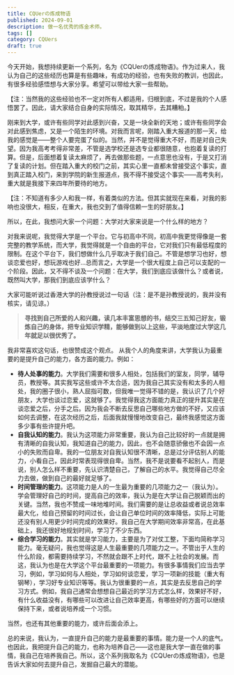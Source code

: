 ```yaml
---
title: CQUerの炼成物语
published: 2024-09-01
description: 做一名优秀的炼金术师。
tags: []
category: CQUers
draft: true
---
```

今天开始，我想持续更新一个系列，名为《CQUerの炼成物语》。作为过来人，我认为自己的这些经历也算是有些趣味，有成功的经验，也有失败的教训，也因此，有很多经验感悟想与大家分享。希望可以带给大家一些帮助。

【注：当然我的这些经验也不一定对所有人都适用，归根到底，不过是我的个人感悟罢了。因此，请大家结合自身的实际情况，取其精华，去其糟粕。】

刚来到大学，或许有些同学对此感到兴奋，又是一块全新的天地；或许有些同学会对此感到焦虑，又是一个陌生的环境。对我而言呢，刚踏入重大报道的那一天，给我的感觉是——整个人要完蛋了似的。当然，并不是觉得重大不好，而是对自己失望。因为我高考考得非常差，不管是选学校还是选专业都很随意，也抱着复读的打算。但是，后面想着复读太麻烦了，再去做那些题，一点意思也没有，于是又打消了复读的计划。但在踏入重大的校门之前，其实心里一直都未曾接受这个事实，直到真正踏入校门，来到学院的新生报道点，我不得不接受这个事实——高考失利，重大就是我接下来四年所要待的地方。

【注：不知道有多少人和我一样，有着类似的方法。但其实就现在来看，对我的影响也没很大，相反，在重大，我也交到了值得信赖一生的好朋友。】

所以，在此，我想问大家一个问题：大学对大家来说是一个什么样的地方？

对我来说呢，我觉得大学是一个平台。它与初高中不同，初高中我更觉得像是一套完整的教学系统，而大学，我觉得就是一个自由的平台，它对我们只有最低程度的限制。在这个平台下，我们想做什么几乎取决于我们自己。不管是想学习也好，想谈恋爱也好，想玩游戏也好...总而言之，大学是一个很大程度上自己可以支配的一个阶段。因此，又不得不谈及一个问题：在大学，我们到底应该做什么？或者说，既然叫大学，那我们到底应该学什么？

大家可能听说过香港大学的孙教授说过一句话（注：是不是孙教授说的，我并没有核实，请见谅。）

> **寻找到自己所爱的人和兴趣，读几本丰富思想的书，结交三五知己好友，锻炼自己的身体，把专业知识学精，能够做到以上这些，平淡地度过大学这几年就足以很优秀了。**

我非常喜欢这句话，也很赞成这个观点。
从我个人的角度来讲，大学我认为最重要的是提升自己的能力，各方面的能力。例如：
- **待人处事的能力**。大学我们需要和很多人相处，包括我们的室友，同学，辅导员，教授等。其实我写这些或许不太合适，因为我自己其实没有和太多的人相处，我的圈子很小，熟人屈指可数，但我唯一觉得不错的是，我认识了几个好朋友，大学也谈过恋爱，这就够了。我觉得我这方面能力真正的提升其实是在谈恋爱之后，分手之后。因为我会不断去反思自己哪些地方做的不好，又应该如何去调整，在这次经历之后，后面我就慢慢地改变自己，最终我感觉这方面多少事有些许提升吧。
- **自我认知的能力**。我认为这项能力非常重要，我认为自己比较好的一点就是拥有清晰的自我认知，我知道自己的能力，因此，也不会随意骄傲也不会因一点小的失败而自卑。我的一位朋友对自我认知很不清晰，总是过分评估别人的能力，小看自己，因此时常表现得很自卑。当然，我不是说要看不起别人，而是说，别人怎么样不重要，先认识清楚自己，了解自己的水平。我觉得自己尽全力去做，做到自己的最好就足够了。
- **时间管理的能力**。这项能力是人的一生最为重要的几项能力之一（我认为）。学会管理好自己的时间，提高自己的效率，我认为是在大学让自己脱颖而出的关键。当然，我也不赞成一味地堆时间。我们需要的是让总收益或者说总效率最大化，给自己预留的时间过长，会让自己单位时间的效率降低，实际上可能还没有别人用更少时间完成的效果好。我自己在大学期间效率非常高，在此基础上，我还很好地规划时间，学习了不少东西。
- **综合学习的能力**。其实就是学习能力，主要是为了对仗工整，下面均简称学习能力。毫无疑问，我也觉得这是人生最重要的几项能力之一。不管出于人生的什么阶段，都需要持续学习，不然就会跟不上时代，跟不上社会的发展。而这，我认为也是在大学这个平台最重要的一项能力。有很多事情我们应当去学习，例如，学习如何与人相处，学习如何谈恋爱，学习一项新的技能（重大有钢琴），学习好专业知识等等。我认为很重要的一点，其实是去反思自己的学习方式。例如，我自己通常会想想自己最近的学习方式怎么样，效果好不好，有什么收益没有，有哪些可以改进让自己效率更高，有哪些好的方面可以继续保持下来，或者说培养成一个习惯。

当然，也还有其他重要的能力，或许后面会添上。

总的来说，我认为，一直提升自己的能力是最重要的事情。能力是一个人的底气。也因此，我把提升自己的能力，也称为培养自己——这也是我大学一直在做的事情，我自己在培养我自己。所以，这个系列我取名为《CQUerの炼成物语》，也是告诉大家如何去提升自己，发掘自己最大的潜能。